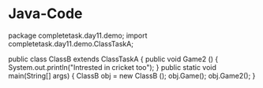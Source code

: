 # Java-Code

package completetask.day11.demo;
import completetask.day11.demo.ClassTaskA;

public class ClassB extends ClassTaskA {
	public void Game2 () {
         System.out.println("Intrested in cricket too"); 
         }
	public static void main(String[] args) {
   ClassB obj = new ClassB ();
   obj.Game();
   obj.Game2(); 
   }
